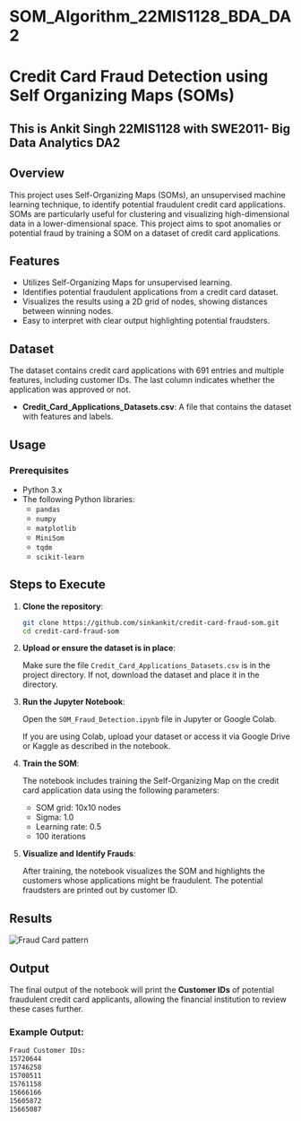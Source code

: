 # SOM_Algorithm_22MIS1128_BDA_DA2
# Credit Card Fraud Detection using Self Organizing Maps (SOMs)

## This is Ankit Singh 22MIS1128 with SWE2011- Big Data Analytics DA2

## Overview

This project uses Self-Organizing Maps (SOMs), an unsupervised machine learning technique, to identify potential fraudulent credit card applications. SOMs are particularly useful for clustering and visualizing high-dimensional data in a lower-dimensional space. This project aims to spot anomalies or potential fraud by training a SOM on a dataset of credit card applications.

## Features

- Utilizes Self-Organizing Maps for unsupervised learning.
- Identifies potential fraudulent applications from a credit card dataset.
- Visualizes the results using a 2D grid of nodes, showing distances between winning nodes.
- Easy to interpret with clear output highlighting potential fraudsters.
  
## Dataset

The dataset contains credit card applications with 691 entries and multiple features, including customer IDs. The last column indicates whether the application was approved or not.

- **Credit_Card_Applications_Datasets.csv**: A file that contains the dataset with features and labels.

## Usage

### Prerequisites

- Python 3.x
- The following Python libraries:
  - `pandas`
  - `numpy`
  - `matplotlib`
  - `MiniSom`
  - `tqdm`
  - `scikit-learn`


## Steps to Execute

1. **Clone the repository**:

    ```bash
    git clone https://github.com/sinkankit/credit-card-fraud-som.git
    cd credit-card-fraud-som
    ```

2. **Upload or ensure the dataset is in place**:

    Make sure the file `Credit_Card_Applications_Datasets.csv` is in the project directory. If not, download the dataset and place it in the directory.

3. **Run the Jupyter Notebook**:

    Open the `SOM_Fraud_Detection.ipynb` file in Jupyter or Google Colab.

    If you are using Colab, upload your dataset or access it via Google Drive or Kaggle as described in the notebook.

4. **Train the SOM**:

    The notebook includes training the Self-Organizing Map on the credit card application data using the following parameters:
    - SOM grid: 10x10 nodes
    - Sigma: 1.0
    - Learning rate: 0.5
    - 100 iterations

5. **Visualize and Identify Frauds**:

    After training, the notebook visualizes the SOM and highlights the customers whose applications might be fraudulent. The potential fraudsters are printed out by customer ID.

## Results
![Fraud Card pattern]("som_grid.png")

## Output

The final output of the notebook will print the **Customer IDs** of potential fraudulent credit card applicants, allowing the financial institution to review these cases further.

### Example Output:

```bash
Fraud Customer IDs:
15720644
15746258
15700511
15761158
15666166
15605872
15665087

